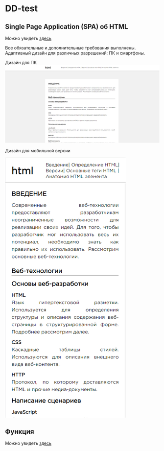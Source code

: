# DD-test

## Single Page Application (SPA) об HTML 

Можно увидеть [здесь](https://regikho.github.io/DD-test/first-task/)

Все обязательные и дополнительные требования выполнены.
Адаптивный дизайн для различных разрешений: ПК и смартфоны.

Дизайн для ПК
![screenshot](https://github.com/regikho/regikho.github.io/blob/main/DD-test/pc-version.PNG?raw=true)

Дизайн для мобильной версии


![screenshot](https://github.com/regikho/regikho.github.io/blob/main/DD-test/phone-version.PNG?raw=true)

## Функция

Можно увидеть [здесь](https://regikho.github.io/DD-test/second-task/)

